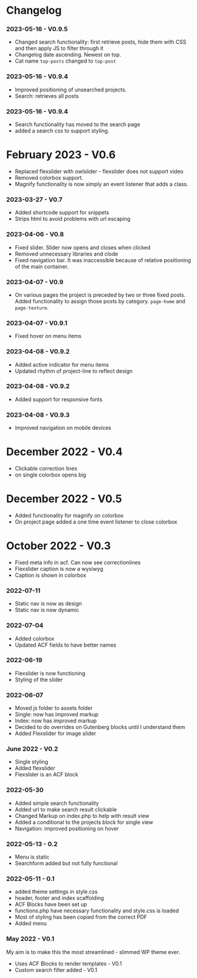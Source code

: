 # Changelog

### 2023-05-16 - V0.9.5
- Changed search functionality: first retrieve posts, hide them with CSS and then apply JS to filter through it
- Changelog date ascending. Newest on top.
- Cat name `top-posts` changed to `top-post`

### 2023-05-16 - V0.9.4
- Improved positioning of unsearched projects.
- Search: retrieves all posts

### 2023-05-16 - V0.9.4
- Search functionality has moved to the search page
- added a search css to support styling.

# February 2023 - V0.6
- Replaced flexslider with owlslider - flexslider does not support video
- Removed colorbox support.
- Magnify functionality is now simply an event listener that adds a class.

### 2023-03-27 - V0.7
- Added shortcode support for snippets
- Strips html to avoid problems with url escaping

### 2023-04-06 - V0.8
- Fixed slider. Slider now opens and closes when clicked
- Removed unnecessary libraries and clode
- Fixed navigation bar. It was inaccessible because of relative positioning of the main container.

### 2023-04-07 - V0.9
- On various pages the project is preceded by two or three fixed posts. Added functionality to assign
those posts by category. `page-home` and `page-texture`.

### 2023-04-07 - V0.9.1
- Fixed hover on menu items

### 2023-04-08 - V0.9.2
- Added active indicator for menu items
- Updated rhythm of project-line to reflect design

### 2023-04-08 - V0.9.2
- Added support for responsive fonts

### 2023-04-08 - V0.9.3
- Improved navigation on mobile devices

# December 2022 - V0.4
- Clickable correction lines
- on single colorbox opens big


# December 2022 - V0.5
- Added functionality for magnify on colorbox
- On project page added a one time event listener to close colorbox


# October 2022 - V0.3
- Fixed meta info in acf. Can now see correctionlines
- Flexslider caption is now a wysiwyg
- Caption is shown in colorbox

### 2022-07-11
- Static nav is now as design
- Static nav is now dynamic


### 2022-07-04
- Added colorbox
- Updated ACF fields to have better names


### 2022-06-19
- Flexslider is now functioning
- Styling of the slider


### 2022-06-07
- Moved js folder to assets folder
- Single: now has improved markup
- Index: now has improved markup
- Decided to do overrides on Gutenberg blocks until I understand them
- Added Flexslider for image slider

### June 2022 - V0.2
- Single styling
- Added flexslider
- Flexslider is an ACF block

### 2022-05-30
- Added simple search functionality
- Added url to make search result clickable
- Changed Markup on index.php to help with result view
- Added a conditional to the projects block for single view
- Navigation: improved positioning on hover

### 2022-05-13 - 0.2
- Menu is static
- Searchform added but not fully functional

### 2022-05-11 - 0.1
- added theme settings in style.css
- header, footer and index scaffolding
- ACF Blocks have been set up
- functions.php have necessary functionality and style.css is loaded
- Most of styling has been copied from the correct PDF
- Added menu


### May 2022 - V0.1
My aim is to make this the most streamlined - slimmed WP theme ever.

- Uses ACF Blocks to render templates - V0.1
- Custom search filter added - V0.1


